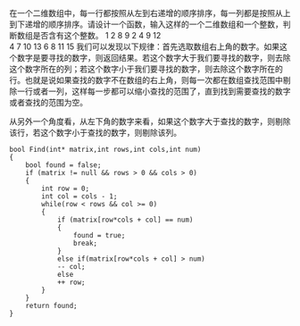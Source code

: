 在一个二维数组中，每一行都按照从左到右递增的顺序排序，每一列都是按照从上到下递增的顺序排序。请设计一个函数，输入这样的一个二维数组和一个整数，判断数组是否含有这个整数。
1		2		8		9
2		4		9		12	
4		7		10		13
6		8		11		15
我们可以发现以下规律：首先选取数组右上角的数字。如果这个数字是要寻找的数字，则返回结果。若这个数字大于我们要寻找的数字，则去除这个数字所在的列；若这个数字小于我们要寻找的数字，则去除这个数字所在的行。也就是说如果查找的数字不在数组的右上角，则每一次都在数组查找范围中剔除一行或者一列，这样每一步都可以缩小查找的范围了，直到找到需要查找的数字或者查找的范围为空。

从另外一个角度看，从左下角的数字来看，如果这个数字大于查找的数字，则剔除该行，若这个数字小于查找的数字，则剔除该列。
```
bool Find(int* matrix,int rows,int cols,int num)
{
	bool found = false;
	if (matrix != null && rows > 0 && cols > 0)
	{
		int row = 0;
		int col = cols - 1;
		while(row < rows && col >= 0)
		{
			if (matrix[row*cols + col] == num)
			{
				found = true;
				break;
			}
			else if(matrix[row*cols + col] > num)
			-- col;
			else
			++ row;
		}
	}
	return found;
}
```

